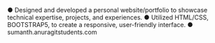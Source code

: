 ●	 Designed and developed a personal website/portfolio to showcase technical expertise, projects, and experiences.
●	 Utilized HTML/CSS, BOOTSTRAP5, to create a responsive, user-friendly interface.
●	sumanth.anuragitstudents.com
